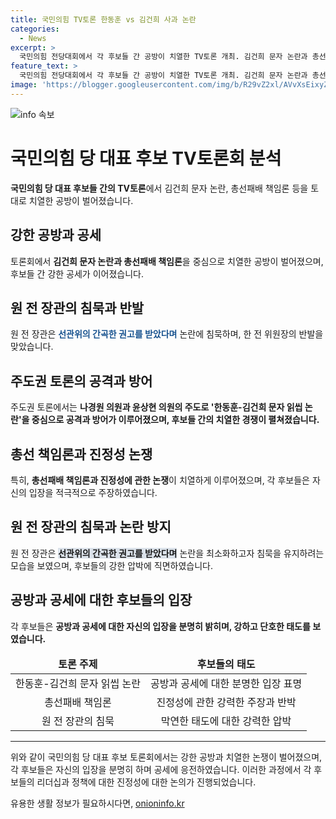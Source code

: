 ```yaml
---
title: 국민의힘 TV토론 한동훈 vs 김건희 사과 논란
categories:
  - News
excerpt: >
  국민의힘 전당대회에서 각 후보들 간 공방이 치열한 TV토론 개최. 김건희 문자 논란과 총선패배 책임론 등 논점을 놓고 격돌. 한동훈 전 비상대책위원장에 대한 비판 및 사천의혹 논쟁과 함께 후보들의 공세가 주요했음. 문자논란, 사천논란 등에 대해 언급하지 않겠다는 원희룡 전 국토부 장관의 선언 반발 등 토론은 공방의 향으로 전개됐고, 후보들 간의 팽팽한 대치가 이어졌음.
feature_text: >
  국민의힘 전당대회에서 각 후보들 간 공방이 치열한 TV토론 개최. 김건희 문자 논란과 총선패배 책임론 등 논점을 놓고 격돌. 한동훈 전 비상대책위원장에 대한 비판 및 사천의혹 논쟁과 함께 후보들의 공세가 주요했음. 문자논란, 사천논란 등에 대해 언급하지 않겠다는 원희룡 전 국토부 장관의 선언 반발 등 토론은 공방의 향으로 전개됐고, 후보들 간의 팽팽한 대치가 이어졌음.
image: 'https://blogger.googleusercontent.com/img/b/R29vZ2xl/AVvXsEixyZcFfHzMRdzZMjFBmAUKJYCLCGyLL1o632UiGVXcaFdKo_bkvkuCioo0uUKlGfBVcT3P84aROyZIXSBEx3Aw5nCQ3pTgDom1WDC4m8eifvWiAmWEEVb4x6G_l8C0QH225ldMjyaFvpxGEBGNO37VmDTDMHGhJPq73UglMfDca1-0aw/s1600/blogspot.png'
---
```


<p><img src="https://blogger.googleusercontent.com/img/b/R29vZ2xl/AVvXsEixyZcFfHzMRdzZMjFBmAUKJYCLCGyLL1o632UiGVXcaFdKo_bkvkuCioo0uUKlGfBVcT3P84aROyZIXSBEx3Aw5nCQ3pTgDom1WDC4m8eifvWiAmWEEVb4x6G_l8C0QH225ldMjyaFvpxGEBGNO37VmDTDMHGhJPq73UglMfDca1-0aw/s1600/blogspot.png" alt="info 속보" /></p>

<h1>국민의힘 당 대표 후보 TV토론회 분석</h1>

<p data-ke-size="size16"><b>국민의힘 당 대표 후보들 간의 TV토론</b>에서 김건희 문자 논란, 총선패배 책임론 등을 토대로 치열한 공방이 벌어졌습니다.</p>

<h2 data-ke-size="size26">강한 공방과 공세</h2>

<p data-ke-size="size16">토론회에서 <b>김건희 문자 논란과 총선패배 책임론</b>을 중심으로 치열한 공방이 벌어졌으며, 후보들 간 강한 공세가 이어졌습니다.</p>

<h2 data-ke-size="size26">원 전 장관의 침묵과 반발</h2>

<p data-ke-size="size16">원 전 장관은 <span style="color: #1a5490;"><b>선관위의 간곡한 권고를 받았다며</b></span> 논란에 침묵하며, 한 전 위원장의 반발을 맞았습니다.</p>

<h2 data-ke-size="size26">주도권 토론의 공격과 방어</h2>

<p data-ke-size="size16">주도권 토론에서는 <b>나경원 의원과 윤상현 의원의 주도로 '한동훈-김건희 문자 읽씹 논란'을 중심으로 공격과 방어가 이루어졌으며, 후보들 간의 치열한 경쟁이 펼쳐졌습니다.</b></p>

<h2 data-ke-size="size26">총선 책임론과 진정성 논쟁</h2>

<p data-ke-size="size16">특히, <b>총선패배 책임론과 진정성에 관한 논쟁</b>이 치열하게 이루어졌으며, 각 후보들은 자신의 입장을 적극적으로 주장하였습니다.</p>

<h2 data-ke-size="size26">원 전 장관의 침묵과 논란 방지</h2>

<p data-ke-size="size16">원 전 장관은 <span style="background-color: #21538527;"><b>선관위의 간곡한 권고를 받았다며</b></span> 논란을 최소화하고자 침묵을 유지하려는 모습을 보였으며, 후보들의 강한 압박에 직면하였습니다.</p>

<h2 data-ke-size="size26">공방과 공세에 대한 후보들의 입장</h2>

<p data-ke-size="size16">각 후보들은 <b>공방과 공세에 대한 자신의 입장을 분명히 밝히며, 강하고 단호한 태도를 보였습니다.</b></p>

<table>
<thead>
<tr>
<td style="text-align: center; height: 17px;"><b>토론 주제</b></td>
<td style="text-align: center; height: 17px;"><b>후보들의 태도</b></td>
</tr>
</thead>
<tbody>
<tr>
<td style="text-align: center; height: 17px;">한동훈-김건희 문자 읽씹 논란</td>
<td style="text-align: center; height: 17px;">공방과 공세에 대한 분명한 입장 표명</td>
</tr>
<tr>
<td style="text-align: center; height: 17px;">총선패배 책임론</td>
<td style="text-align: center; height: 17px;">진정성에 관한 강력한 주장과 반박</td>
</tr>
<tr>
<td style="text-align: center; height: 17px;">원 전 장관의 침묵</td>
<td style="text-align: center; height: 17px;">막연한 태도에 대한 강력한 압박</td>
</tr>
</tbody>
</table>

<hr>

<p data-ke-size="size16">위와 같이 국민의힘 당 대표 후보 토론회에서는 강한 공방과 치열한 논쟁이 벌어졌으며, 각 후보들은 자신의 입장을 분명히 하며 공세에 응전하였습니다. 이러한 과정에서 각 후보들의 리더십과 정책에 대한 진정성에 대한 논의가 진행되었습니다.</p>
유용한 생활 정보가 필요하시다면, <a href="https://onioninfo.kr" rel="dofollow">onioninfo.kr</a>



